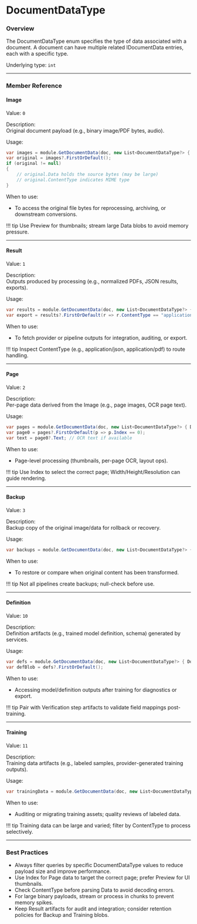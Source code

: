 # DocumentDataType

### Overview

The DocumentDataType enum specifies the type of data associated with a document. A document can have multiple related IDocumentData entries, each with a specific type.

Underlying type: `int`

***

### Member Reference

#### Image

Value: `0`

Description:  
Original document payload (e.g., binary image/PDF bytes, audio).

Usage:

```csharp
var images = module.GetDocumentData(doc, new List<DocumentDataType?> { DocumentDataType.Image });
var original = images?.FirstOrDefault();
if (original != null)
{
    // original.Data holds the source bytes (may be large)
    // original.ContentType indicates MIME type
}
```

When to use:

* To access the original file bytes for reprocessing, archiving, or downstream conversions.

!!! tip
    Use Preview for thumbnails; stream large Data blobs to avoid memory pressure.

***

#### Result

Value: `1`

Description:  
Outputs produced by processing (e.g., normalized PDFs, JSON results, exports).

Usage:

```csharp
var results = module.GetDocumentData(doc, new List<DocumentDataType?> { DocumentDataType.Result });
var export = results?.FirstOrDefault(r => r.ContentType == "application/json");
```

When to use:

* To fetch provider or pipeline outputs for integration, auditing, or export.

!!! tip
    Inspect ContentType (e.g., application/json, application/pdf) to route handling.

***

#### Page

Value: `2`

Description:  
Per-page data derived from the Image (e.g., page images, OCR page text).

Usage:

```csharp
var pages = module.GetDocumentData(doc, new List<DocumentDataType?> { DocumentDataType.Page });
var page0 = pages?.FirstOrDefault(p => p.Index == 0);
var text = page0?.Text; // OCR text if available
```

When to use:

* Page-level processing (thumbnails, per-page OCR, layout ops).

!!! tip
    Use Index to select the correct page; Width/Height/Resolution can guide rendering.

***

#### Backup

Value: `3`

Description:  
Backup copy of the original image/data for rollback or recovery.

Usage:

```csharp
var backups = module.GetDocumentData(doc, new List<DocumentDataType?> { DocumentDataType.Backup });
```

When to use:

* To restore or compare when original content has been transformed.

!!! tip
    Not all pipelines create backups; null-check before use.

***

#### Definition

Value: `10`

Description:  
Definition artifacts (e.g., trained model definition, schema) generated by services.

Usage:

```csharp
var defs = module.GetDocumentData(doc, new List<DocumentDataType?> { DocumentDataType.Definition });
var defBlob = defs?.FirstOrDefault();
```

When to use:

* Accessing model/definition outputs after training for diagnostics or export.

!!! tip
    Pair with Verification step artifacts to validate field mappings post-training.

***

#### Training

Value: `11`

Description:  
Training data artifacts (e.g., labeled samples, provider-generated training outputs).

Usage:

```csharp
var trainingData = module.GetDocumentData(doc, new List<DocumentDataType?> { DocumentDataType.Training });
```

When to use:

* Auditing or migrating training assets; quality reviews of labeled data.

!!! tip
    Training data can be large and varied; filter by ContentType to process selectively.

***

### Best Practices

* Always filter queries by specific DocumentDataType values to reduce payload size and improve performance.
* Use Index for Page data to target the correct page; prefer Preview for UI thumbnails.
* Check ContentType before parsing Data to avoid decoding errors.
* For large binary payloads, stream or process in chunks to prevent memory spikes.
* Keep Result artifacts for audit and integration; consider retention policies for Backup and Training blobs.